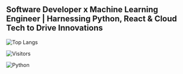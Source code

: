 
## Software Developer x Machine Learning Engineer | Harnessing Python, React & Cloud Tech to Drive Innovations

![Top Langs](https://github-readme-stats.vercel.app/api/top-langs/?username=shivamaroraa&hide_progress=true)

![Visitors](https://visitor-badge.glitch.me/badge?page_id=shivamaroraa.shivamaroraa)

![Python](https://img.shields.io/badge/-Python-3776AB?style=flat-square&logo=Python&logoColor=white)
